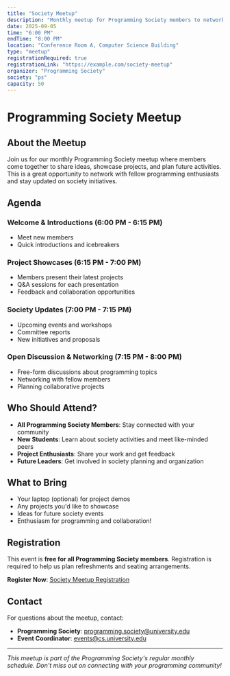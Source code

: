```yaml
---
title: "Society Meetup"
description: "Monthly meetup for Programming Society members to network, share projects, and discuss upcoming initiatives."
date: 2025-09-05
time: "6:00 PM"
endTime: "8:00 PM"
location: "Conference Room A, Computer Science Building"
type: "meetup"
registrationRequired: true
registrationLink: "https://example.com/society-meetup"
organizer: "Programming Society"
society: "ps"
capacity: 50
---
```


# Programming Society Meetup

## About the Meetup

Join us for our monthly Programming Society meetup where members come together to share ideas, showcase projects, and plan future activities. This is a great opportunity to network with fellow programming enthusiasts and stay updated on society initiatives.

## Agenda

### Welcome & Introductions (6:00 PM - 6:15 PM)
- Meet new members
- Quick introductions and icebreakers

### Project Showcases (6:15 PM - 7:00 PM)
- Members present their latest projects
- Q&A sessions for each presentation
- Feedback and collaboration opportunities

### Society Updates (7:00 PM - 7:15 PM)
- Upcoming events and workshops
- Committee reports
- New initiatives and proposals

### Open Discussion & Networking (7:15 PM - 8:00 PM)
- Free-form discussions about programming topics
- Networking with fellow members
- Planning collaborative projects

## Who Should Attend?

- **All Programming Society Members**: Stay connected with your community
- **New Students**: Learn about society activities and meet like-minded peers
- **Project Enthusiasts**: Share your work and get feedback
- **Future Leaders**: Get involved in society planning and organization

## What to Bring

- Your laptop (optional) for project demos
- Any projects you'd like to showcase
- Ideas for future society events
- Enthusiasm for programming and collaboration!

## Registration

This event is **free for all Programming Society members**. Registration is required to help us plan refreshments and seating arrangements.

**Register Now**: [Society Meetup Registration](https://example.com/society-meetup)

## Contact

For questions about the meetup, contact:
- **Programming Society**: programming.society@university.edu
- **Event Coordinator**: events@cs.university.edu

---

*This meetup is part of the Programming Society's regular monthly schedule. Don't miss out on connecting with your programming community!*
